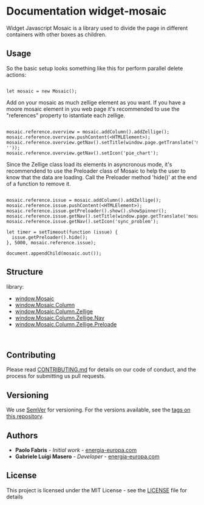 # Documentation widget-mosaic

Widget Javascript Mosaic is a library used to divide the page in different containers with other boxes as children.

## Usage

So the basic setup looks something like this for perform parallel delete actions:

```

let mosaic = new Mosaic();

```

Add on your mosaic as much zellige element as you want.
If you have a moore mosaic element in you web page it's recommended to use the "references" property to istantiate each zellige.

```

mosaic.reference.overview = mosaic.addColumn().addZellige();
mosaic.reference.overview.pushContent(<HTMLElement>);
mosaic.reference.overview.getNav().setTitle(window.page.getTranslate('mosaic.status', ''));
mosaic.reference.overview.getNav().setIcon('pie_chart');

```
Since the Zellige class load its elements in asyncronous mode, it's recommendend to use the Preloader class of Mosaic to help the user to know that the data are loading. Call the Preloader method 'hide()' at the end of a function to remove it.

```

mosaic.reference.issue = mosaic.addColumn().addZellige();
mosaic.reference.issue.pushContent(<HTMLElement>);
mosaic.reference.issue.getPreloader().show().showSpinner();
mosaic.reference.issue.getNav().setTitle(window.page.getTranslate('mosaic.issue'));
mosaic.reference.issue.getNav().setIcon('sync_problem');

let timer = setTimeout(function (issue) {
  issue.getPreloader().hide();
}, 5000, mosaic.reference.issue);

document.appendChild(mosaic.out());

```

## Structure

library:
- [window.Mosaic](https://github.com/energia-source/widget-mosaic/tree/main/lib)
- [window.Mosaic.Column](https://github.com/energia-source/widget-mosaic/tree/main/lib)
- [window.Mosaic.Column.Zellige](https://github.com/energia-source/widget-mosaic/tree/main/lib)
- [window.Mosaic.Column.Zellige.Nav](https://github.com/energia-source/widget-mosaic/tree/main/lib)
- [window.Mosaic.Column.Zellige.Preloade](https://github.com/energia-source/widget-mosaic/tree/main/lib)

<br>

## Contributing

Please read [CONTRIBUTING.md](https://github.com/energia-source/widget-xkr/blob/main/CONTRIBUTING.md) for details on our code of conduct, and the process for submitting us pull requests.

## Versioning

We use [SemVer](https://semver.org/) for versioning. For the versions available, see the [tags on this repository](https://github.com/energia-source/widget-xkr/tags). 

## Authors

* **Paolo Fabris** - *Initial work* - [energia-europa.com](https://www.energia-europa.com/)
* **Gabriele Luigi Masero** - *Developer* - [energia-europa.com](https://www.energia-europa.com/)

## License

This project is licensed under the MIT License - see the [LICENSE](LICENSE) file for details